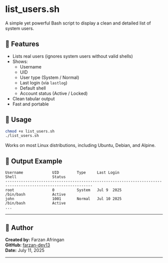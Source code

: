 # list_users.sh

A simple yet powerful Bash script to display a clean and detailed list of system users.

## 🧩 Features

- Lists real users (ignores system users without valid shells)
- Shows:
  - Username
  - UID
  - User type (System / Normal)
  - Last login (via `lastlog`)
  - Default shell
  - Account status (Active / Locked)
- Clean tabular output
- Fast and portable

## 🚀 Usage

```bash
chmod +x list_users.sh
./list_users.sh
```

Works on most Linux distributions, including Ubuntu, Debian, and Alpine.

## 📁 Output Example

```text
Username             UID        Type     Last Login               Shell                Status
-------------------------------------------------------------------------------------------------------------
root                 0          System   Jul 9  2025              /bin/bash            Active
john                 1001       Normal   Jul 10 2025              /bin/bash            Active
...
```

---


## 👤 Author

**Created by:** Farzan Afringan  
**GitHub:** [farzan-dev13](https://github.com/farzan-dev13)  
**Date:** July 11, 2025


---


